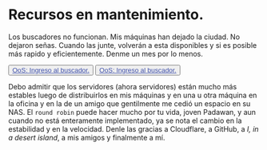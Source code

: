 # Recursos en mantenimiento.

Los buscadores no funcionan. Mis máquinas han dejado la ciudad. No dejaron señas. Cuando las junte, volverán a esta disponibles y si es posible más rapido y eficientemente. Denme un mes por lo menos.

<button class="button buttom1"><a href="https://ministerio.mt.eu.org/recoll/" style="color: #3f50aa"> OoS: Ingreso al buscador.</a></button>
<button class="button buttom1"><a href="http://island.cives.ca.eu.org/recoll/" style="color: #3f50aa"> OoS: Ingreso al buscador.</a></button>
				
Debo admitir que los servidores (ahora servidores) están mucho más estables luego de distribuirlos en mis máquinas y en una u otra máquina en la oficina y en la de un amigo que gentilmente me cedió un espacio en su NAS. El <code>round robin</code> puede hacer mucho por tu vida, joven Padawan, y aun cuando no está enteramente implementado, ya se nota el cambio en la estabilidad y en la velocidad. Denle las gracias a Cloudflare, a GitHub, a _I, in a desert island_, a mis amigos y finalmente a mí.



